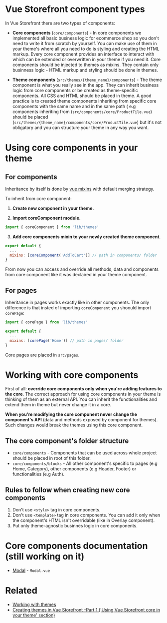 # Vue Storefront component types
In Vue Storefront there are two types of components:

* <strong>Core components</strong> (`core/components`) - In core components we implemented all basic business logic for ecommerce shop so you don't need to write it from scratch by yourself. You can make use of them in your theme's where all you need to do is styling and creating the HTML markup. Every core component provides an interface to interact with which can be extended or overwritten in your theme if you need it. Core components should be injected to themes as mixins. They contain only businness logic - HTML markup and styling should be done in themes.

* <strong>Theme components</strong> (`src/themes/{theme_name}/components`) - The theme component is what you really see in the app. They can inherit business logic from core components or be created as theme-specific components. All CSS and HTML should be placed in theme. A good practice is to created theme components inheriting from specific core components with the same name and in the same path ( e.g components inheriting from (`src/components/core/ProductTile.vue`) should be placed  (`src/themes/{theme_name}/components/core/ProductTile.vue`) but it's not obligatory and you can structure your theme in any way you want.

# Using core components in your theme

## For components
Inheritance by itself is done by [vue mixins](https://vuejs.org/v2/guide/mixins.html) with default merging strategy.

To inherit from core component:

1. <strong>Create new component in your theme. </strong> 

2. <strong>Import coreComponent module.</strong>
```javascript
import { coreComponent } from 'lib/themes'
```
3. <strong>Add core components mixin to your newly created theme component</strong>.
```javascript
export default {
  ...
  mixins: [coreComponent('AddToCart')] // path in components/ folder
}
```
From now you can access and override all methods, data and components from core component like it was declaired in your theme component.


## For pages

Inheritance in pages works exactly like in other components. The only difference is that insted of importing `coreComponent` you shoould import `corePage`:
```javascript
import { corePage } from 'lib/themes'

export default {
  ...
  mixins: [corePage('Home')] // path in pages/ folder
}
```
Core pages are placed in `src/pages`.

# Working with core components

First of all: <strong>override core components only when you're adding features to the core</strong>. The correct approach for using core components in your theme is thinking of them as an external API. You can inherit the functionalities and extend them in theme but never change it in a core.

<strong>When you're modifying the core component never change the component's API</strong> (data and methods exposed by component for themes). Such changes would break the themes using this core component.

## The core component's folder structure

* `core/components` - Components that can be used across whole project should be placed in root of this folder. 
* `core/components/blocks` - All other component's specific to pages (e.g Home, Category), other components (e.g Header, Footer) or functionalities (e.g Auth).

## Rules to follow when creating new core components

1. Don't use `<style>` tag in core components.
2. Don't use `<template>` tag in core components. You can add it only when the component's HTML isn't overridable (like in Overlay component).
3. Put only theme-agnostic businnes logic in core components.



# Core components documentation (still working on it)

* [Modal](https://github.com/DivanteLtd/vue-storefront/blob/master/doc/components/modal.md) - `Modal.vue`

# Related 

* [Working with themes](https://github.com/DivanteLtd/vue-storefront/blob/master/doc/themes/Working%20with%20themes.md)
* [Creating themes in Vue Storefront -Part 1 ('Using Vue Storefront core in your theme' section)](https://medium.com/@frakowski/developing-themes-in-vue-storefront-backend-agnostic-ecommerce-pwa-frontend-part-1-72ea3c939593)

